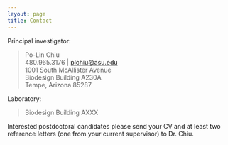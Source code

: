 ```yaml
---
layout: page
title: Contact
---
```


Principal investigator:


> Po-Lin Chiu<br>
> 480.965.3176 | plchiu@asu.edu<br>
> 1001 South McAllister Avenue<br>
> Biodesign Building A230A<br>
> Tempe, Arizona 85287<br>


Laboratory:


> Biodesign Building AXXX<br>



Interested postdoctoral candidates please send your CV and at least two reference letters (one from your current supervisor) to Dr. Chiu. 
